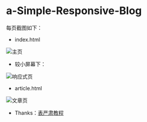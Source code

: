 # a-Simple-Responsive-Blog

每页截图如下：

* index.html

![主页](https://raw.githubusercontent.com/magicmai/myDemos/master/%E4%B8%80%E4%B8%AA%E7%AE%80%E5%8D%95%E7%9A%84%E5%93%8D%E5%BA%94%E5%BC%8F%E5%8D%9A%E5%AE%A2/%E9%A1%B5%E9%9D%A2%E6%88%AA%E5%9B%BE/index.jpg)

* 较小屏幕下：

![响应式页](https://raw.githubusercontent.com/magicmai/myDemos/master/%E4%B8%80%E4%B8%AA%E7%AE%80%E5%8D%95%E7%9A%84%E5%93%8D%E5%BA%94%E5%BC%8F%E5%8D%9A%E5%AE%A2/%E9%A1%B5%E9%9D%A2%E6%88%AA%E5%9B%BE/mobile.jpg)

* article.html

![文章页](https://raw.githubusercontent.com/magicmai/myDemos/master/%E4%B8%80%E4%B8%AA%E7%AE%80%E5%8D%95%E7%9A%84%E5%93%8D%E5%BA%94%E5%BC%8F%E5%8D%9A%E5%AE%A2/%E9%A1%B5%E9%9D%A2%E6%88%AA%E5%9B%BE/article.jpg)

* Thanks：[表严肃教程](http://www.bilibili.com/video/av8533758/)
